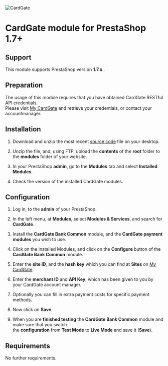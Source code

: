 ![CardGate](https://cdn.curopayments.net/thumb/200/logos/cardgate.png)

# CardGate module for PrestaShop 1.7+

## Support

This module supports PrestaShop version **1.7.x** .

## Preparation

The usage of this module requires that you have obtained CardGate RESTful API credentials.  
Please visit [My CardGate](https://my.cardgate.com/) and retrieve your credentials, or contact your accountmanager.

## Installation

1. Download and unzip the most recent [source code](https://github.com/cardgate/prestashop17/releases) file on your desktop.

2. Unzip the file, and, using FTP, upload the **contents** of the **root** folder to the **modules** folder of your website.

3. In your PrestaShop **admin**, go to the **Modules** tab and select **Installed Modules**.

4. Check the version of the installed CardGate modules.

## Configuration

1. Log in, to the **admin** of your PrestaShop.

2. In the left menu, at **Modules**, select **Modules & Services**, and search for **CardGate**.

3. Install the **CardGate Bank Common** module, and the **CardGate payment modules** you wish to use.

4. Click on the installed Modules, and click on the **Configure** button of the **CardGate Bank Common** module.

5. Enter the **site ID**, and the **hash key** which you can find at **Sites** on [My CardGate](https://my.cardgate.com/).

6. Enter the **merchant ID** and **API Key**, which has been given to you by your CardGate account manager.

5. Optionally you can fill in extra payment costs for specific payment methods.

6. Now click on **Save**.

7. When you are **finished testing** the **CardGate Bank Common** module and make sure that you switch  
   the **configuration** from **Test Mode** to **Live Mode** and save it (**Save**).

## Requirements

No further requirements.
